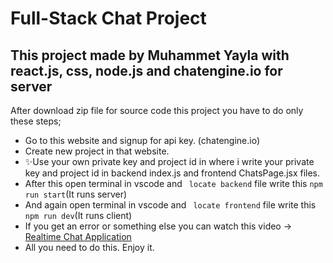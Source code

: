 # Full-Stack Chat Project
## This project made by Muhammet Yayla with react.js, css, node.js and chatengine.io for server

 After download zip file for source code this project you have to do only these steps;
- Go to this website and signup for api key. (chatengine.io)
- Create new project in that website.
- ✨Use your own private key and project id in where i write your private key and project id in backend index.js and frontend ChatsPage.jsx files.
- After this open terminal in vscode and ``` locate backend``` file write this ``` npm run start ```(It runs server)
- And again open terminal in vscode and ``` locate frontend``` file write this ``` npm run dev ```(It runs client)
- If you get an error or something else you can watch this video -> [Realtime Chat Application](https://www.youtube.com/watch?v=Fzv-rgwcFKk&t=855s)
- All you need to do this. Enjoy it.

